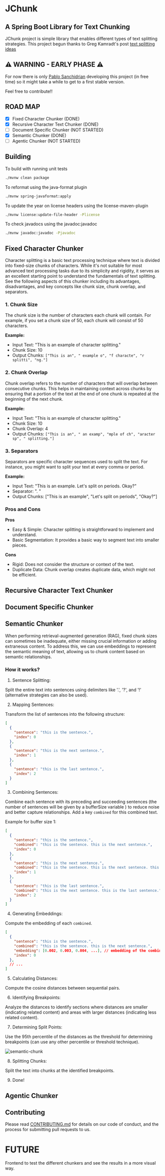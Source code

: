 # JChunk
## A Spring Boot Library for Text Chunking

JChunk project is simple library that enables different types of text splitting strategies.
This project begun thanks to Greg Kamradt's post [text splitting ideas](https://github.com/FullStackRetrieval-com/RetrievalTutorials/blob/main/tutorials/LevelsOfTextSplitting/5_Levels_Of_Text_Splitting.ipynb)

## ⚠️ WARNING - EARLY PHASE ⚠️

For now there is only [Pablo Sanchidrian](https://github.com/PabloSanchi) developing this project (in free time) so it might take a while to get to a first stable version.

Feel free to contribute!!

## ROAD MAP
- [x] Fixed Character Chunker (DONE)
- [X] Recursive Character Text Chunker (DONE)
- [ ] Document Specific Chunker (NOT STARTED)
- [x] Semantic Chunker (DONE)
- [ ] Agentic Chunker (NOT STARTED)

## Building

To build with running unit tests

```sh
./mvnw clean package
```

To reformat using the java-format plugin

```sh
./mvnw spring-javaformat:apply
```

To update the year on license headers using the license-maven-plugin

```sh
./mvnw license:update-file-header -Plicense
```

To check javadocs using the javadoc:javadoc

```sh
./mvnw javadoc:javadoc -Pjavadoc
```

## Fixed Character Chunker
Character splitting is a basic text processing technique where text is divided into fixed-size chunks of characters. While it's not suitable for most advanced text processing tasks due to its simplicity and rigidity, it serves as an excellent starting point to understand the fundamentals of text splitting. See the following aspects of this chunker including its advantages, disadvantages, and key concepts like chunk size, chunk overlap, and separators.

### 1. Chunk Size 
The chunk size is the number of characters each chunk will contain. For example, if you set a chunk size of 50, each chunk will consist of 50 characters.

**Example:**
- Input Text: "This is an example of character splitting."
- Chunk Size: 10
- Output Chunks: `["This is an", " example o", "f characte", "r splitti", "ng."]`

### 2. Chunk Overlap
Chunk overlap refers to the number of characters that will overlap between consecutive chunks. This helps in maintaining context across chunks by ensuring that a portion of the text at the end of one chunk is repeated at the beginning of the next chunk.

**Example:**
- Input Text: "This is an example of character splitting."
- Chunk Size: 10
- Chunk Overlap: 4
- Output Chunks: `["This is an", " an examp", "mple of ch", "aracter sp", " splitting."]`

### 3. Separators
Separators are specific character sequences used to split the text. For instance, you might want to split your text at every comma or period.

**Example:**
- Input Text: "This is an example. Let's split on periods. Okay?"
- Separator: ". "
- Output Chunks: ["This is an example", "Let's split on periods", "Okay?"]


### Pros and Cons

**Pros**
- Easy & Simple: Character splitting is straightforward to implement and understand.
- Basic Segmentation: It provides a basic way to segment text into smaller pieces.

**Cons**
- Rigid: Does not consider the structure or context of the text.
- Duplicate Data: Chunk overlap creates duplicate data, which might not be efficient.

## Recursive Character Text Chunker

## Document Specific Chunker

## Semantic Chunker
When performing retrieval-augmented generation (RAG), fixed chunk sizes can sometimes be inadequate,
either missing crucial information or adding extraneous content. To address this, we can use embeddings to represent the semantic meaning of text, allowing us to chunk content based on semantic relationships.

### How it works?

1. Sentence Splitting:

Split the entire text into sentences using delimiters like '.', '?', and '!' (alternative strategies can also be used).

2. Mapping Sentences:

Transform the list of sentences into the following structure: 
```json
[
  { 
    "sentence": "this is the sentence.",
    "index": 0
  },
  {
    "sentence": "this is the next sentence.",
    "index": 1
  },
  {
    "sentence": "this is the last sentence.",
    "index": 2
  }
]
```

3. Combining Sentences:

Combine each sentence with its preceding and succeeding sentences (the number of sentences will be given by a bufferSize variable ) to reduce noise and better capture relationships. Add a key `combined` for this combined text.

Example for buffer size 1: 
```json
[
  { 
    "sentence": "this is the sentence.",
    "combined": "this is the sentence. this is the next sentence.",
    "index": 0
  },
  {
    "sentence": "this is the next sentence.",
    "combined": "this is the sentence. this is the next sentence. this is the last sentence.",
    "index": 1
  },
  {
    "sentence": "this is the last sentence.",
    "combined": "this is the next sentence. this is the last sentence.",
    "index": 2
  }
]
```

4. Generating Embeddings:

Compute the embedding of each `combined`.

```json
[
  { 
    "sentence": "this is the sentence.",
    "combined": "this is the sentence. this is the next sentence.",
    "embedding": [0.002, 0.003, 0.004, ...], // embedding of the combined key text
    "index": 0
  },
  // ...
]
```

5. Calculating Distances:

Compute the cosine distances between sequential pairs.

6. Identifying Breakpoints:

Analyze the distances to identify sections where distances are smaller (indicating related content) and areas with larger distances (indicating less related content).

7. Determining Split Points:

Use the 95th percentile of the distances as the threshold for determining breakpoints (can use any other percentile or threshold technique).

![semantic-chunk](images/semantic-chunk.png)
   
8. Splitting Chunks:

Split the text into chunks at the identified breakpoints.

9. Done!


## Agentic Chunker

## Contributing

Please read [CONTRIBUTING.md](CONTRIBUTING.md) for details on our code of conduct, and the process for submitting pull requests to us.

# FUTURE

Frontend to test the different chunkers and see the results in a more visual way.
